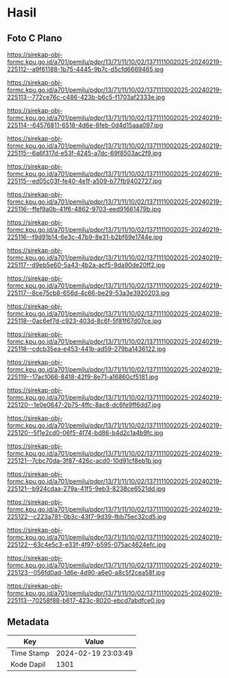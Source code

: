 # Hasil

## Foto C Plano

https://sirekap-obj-formc.kpu.go.id/a701/pemilu/pdpr/13/71/11/10/02/1371111002025-20240219-225112--a9f61188-1b75-4445-9b7c-d5cfd6669465.jpg

https://sirekap-obj-formc.kpu.go.id/a701/pemilu/pdpr/13/71/11/10/02/1371111002025-20240219-225113--772ce76c-c486-423b-b6c5-f1703af2333e.jpg

https://sirekap-obj-formc.kpu.go.id/a701/pemilu/pdpr/13/71/11/10/02/1371111002025-20240219-225114--64576811-6518-4d6e-8feb-0d4d15aaa097.jpg

https://sirekap-obj-formc.kpu.go.id/a701/pemilu/pdpr/13/71/11/10/02/1371111002025-20240219-225115--6a6f317d-e53f-4245-a7dc-69f8503ac2f9.jpg

https://sirekap-obj-formc.kpu.go.id/a701/pemilu/pdpr/13/71/11/10/02/1371111002025-20240219-225115--ed05c03f-fe40-4e1f-a509-b77fb9402727.jpg

https://sirekap-obj-formc.kpu.go.id/a701/pemilu/pdpr/13/71/11/10/02/1371111002025-20240219-225116--ffef9a0b-41f6-4862-9703-eed91661479b.jpg

https://sirekap-obj-formc.kpu.go.id/a701/pemilu/pdpr/13/71/11/10/02/1371111002025-20240219-225116--f9d91b14-6e3c-47b9-8e31-b2bf69e1744e.jpg

https://sirekap-obj-formc.kpu.go.id/a701/pemilu/pdpr/13/71/11/10/02/1371111002025-20240219-225117--d9eb5e60-5a43-4b2a-acf5-9da90de20ff2.jpg

https://sirekap-obj-formc.kpu.go.id/a701/pemilu/pdpr/13/71/11/10/02/1371111002025-20240219-225117--8ce75cb8-656d-4c66-be29-53a3e3920203.jpg

https://sirekap-obj-formc.kpu.go.id/a701/pemilu/pdpr/13/71/11/10/02/1371111002025-20240219-225118--0ac6ef7d-c923-403d-8c6f-5f81f67d07ce.jpg

https://sirekap-obj-formc.kpu.go.id/a701/pemilu/pdpr/13/71/11/10/02/1371111002025-20240219-225118--cdcb35ea-e453-441b-ad59-279ba1436122.jpg

https://sirekap-obj-formc.kpu.go.id/a701/pemilu/pdpr/13/71/11/10/02/1371111002025-20240219-225119--17ac1066-8418-42f9-8e71-a16860cf5181.jpg

https://sirekap-obj-formc.kpu.go.id/a701/pemilu/pdpr/13/71/11/10/02/1371111002025-20240219-225120--1e0e0647-2b75-4ffc-8ac8-dc6fe9ff6dd7.jpg

https://sirekap-obj-formc.kpu.go.id/a701/pemilu/pdpr/13/71/11/10/02/1371111002025-20240219-225120--5f1e2cd0-06f5-4f74-bd86-b4d2c1a4b9fc.jpg

https://sirekap-obj-formc.kpu.go.id/a701/pemilu/pdpr/13/71/11/10/02/1371111002025-20240219-225121--7cbc70da-3f87-426c-acd0-10d91cf8eb1b.jpg

https://sirekap-obj-formc.kpu.go.id/a701/pemilu/pdpr/13/71/11/10/02/1371111002025-20240219-225121--b924cdaa-279a-41f5-9eb3-8238ce6521dd.jpg

https://sirekap-obj-formc.kpu.go.id/a701/pemilu/pdpr/13/71/11/10/02/1371111002025-20240219-225122--c223a781-0b3c-43f7-9d39-fbb75ec32cd5.jpg

https://sirekap-obj-formc.kpu.go.id/a701/pemilu/pdpr/13/71/11/10/02/1371111002025-20240219-225122--63c4e5c3-e33f-4f97-b595-075ac4624efc.jpg

https://sirekap-obj-formc.kpu.go.id/a701/pemilu/pdpr/13/71/11/10/02/1371111002025-20240219-225123--056fd0ad-1d6e-4d90-a6e0-a8c5f2cea58f.jpg

https://sirekap-obj-formc.kpu.go.id/a701/pemilu/pdpr/13/71/11/10/02/1371111002025-20240219-225113--70258f88-b617-423c-8020-ebcd7abdfce0.jpg


## Metadata

| Key        | Value               |
| ---------- | ------------------- |
| Time Stamp | 2024-02-19 23:03:49 |
| Kode Dapil | 1301                |



